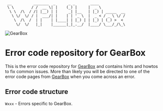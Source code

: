 ```
 __          _______  _      _ _       ____
 \ \        / /  __ \| |    (_) |     |  _ \
  \ \  /\  / /| |__) | |     _| |__   | |_) | _____  __
   \ \/  \/ / |  ___/| |    | | '_ \  |  _ < / _ \ \/ /
    \  /\  /  | |    | |____| | |_) | | |_) | (_) >  <
     \/  \/   |_|    |______|_|_.__/  |____/ \___/_/\_\
```

![GearBox](https://github.com/gearboxworks/box-scripts/blob/master/docs/GearBox-100x.png)

# Error code repository for GearBox
This is the error code repository for [GearBox](https://github.com/gearboxworks/gearbox) and contains hints and howtos to fix common issues.
More than likely you will be directed to one of the error code pages from [GearBox](https://github.com/gearboxworks/gearbox) when you come across an error.

## Error code structure
`Wxxx` - Errors specific to GearBox.


